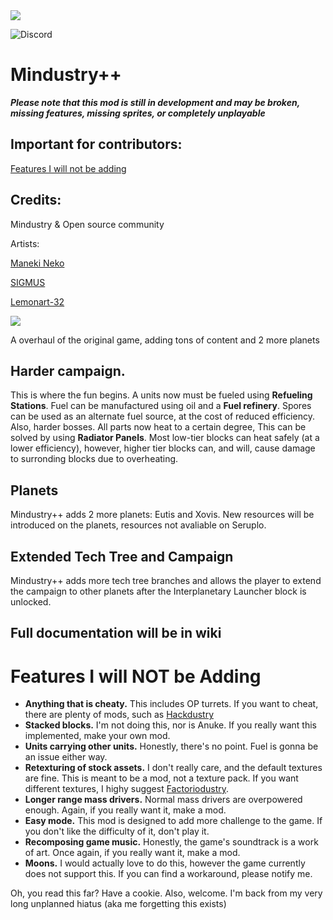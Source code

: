 <a href="https://github.com/staticalliam7/mindustryplusplus/graphs/contributors">
  <img src="https://contrib.rocks/image?repo=staticalliam7/mindustryplusplus" />
</a>

![Discord](https://img.shields.io/discord/879326189183975445)

# Mindustry++
***Please note that this mod is still in development and may be broken, missing features, missing sprites, or completely unplayable***

## Important for contributors:

[Features I will not be adding](README.md#features-i-will-not-be-adding)

## Credits:

Mindustry & Open source community

Artists:

[Maneki Neko](https://www.pixilart.com/maneki-neko)

[SIGMUS](https://www.pixilart.com/sigmus-vi)

[Lemonart-32](https://www.pixilart.com/lemonart-32)

![](++v2.png)



A overhaul of the original game, adding tons of content and 2 more planets
## Harder campaign.
This is where the fun begins. A units now must be fueled using **Refueling Stations**. Fuel can be manufactured using oil and a **Fuel refinery**. Spores can be used as an alternate fuel source, at the cost of reduced efficiency. Also, harder bosses. All parts now heat to a certain degree, This can be solved by using **Radiator Panels**. Most low-tier blocks can heat safely (at a lower efficiency), however, higher tier blocks can, and will, cause damage to surronding blocks due to overheating.

## Planets
Mindustry++ adds 2 more planets: Eutis and Xovis. New resources will be introduced on the planets, resources not avaliable on Seruplo.


## Extended Tech Tree and Campaign
Mindustry++ adds more tech tree branches and allows the player to extend the campaign to other planets after the Interplanetary Launcher block is unlocked.

## Full documentation will be in wiki

# Features I will NOT be Adding
- **Anything that is cheaty.** This includes OP turrets. If you want to cheat, there are plenty of mods, such as [Hackdustry](https://github.com/Gdeft/hackdustry)
- **Stacked blocks.** I'm not doing this, nor is Anuke. If you really want this implemented, make your own mod.
- **Units carrying other units.** Honestly, there's no point. Fuel is gonna be an issue either way.
- **Retexturing of stock assets.** I don't really care, and the default textures are fine. This is meant to be a mod, not a texture pack. If you want different textures, I highy suggest [Factoriodustry](https://github.com/Xeloboyo/Factoriodustry).
- **Longer range mass drivers.** Normal mass drivers are overpowered enough. Again, if you really want it, make a mod.
- **Easy mode.** This mod is designed to add more challenge to the game. If you don't like the difficulty of it, don't play it. 
- **Recomposing game music.** Honestly, the game's soundtrack is a work of art. Once again, if you really want it, make a mod.
- **Moons.** I would actually love to do this, however the game currently does not support this. If you can find a workaround, please notify me.




Oh, you read this far? Have a cookie.
Also, welcome. I'm back from my very long unplanned hiatus (aka me forgetting this exists)
